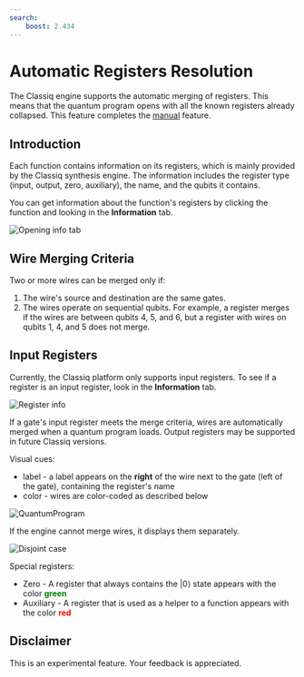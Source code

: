 ```yaml
---
search:
    boost: 2.434
---
```


# Automatic Registers Resolution

The Classiq engine supports the automatic merging of registers. This means that the quantum program opens with all the known registers already collapsed.
This feature completes the [manual](./quantum-program-visualization-tool/basic-version.md#merging-wires-into-registers) feature.

## Introduction

Each function contains information on its registers, which is mainly provided by the Classiq synthesis engine.
The information includes the register type (input, output, zero, auxiliary), the name, and the qubits it contains.

You can get information about the function's registers by clicking the function and looking in the **Information**
tab.

![Opening info tab](../../resources/registers_tab_better.gif)

## Wire Merging Criteria

Two or more wires can be merged only if:

1. The wire's source and destination are the same gates.
2. The wires operate on sequential qubits.
   For example, a register merges if the wires are between qubits 4, 5, and 6, but a register with wires on qubits
   1, 4, and 5 does not merge.

## Input Registers

Currently, the Classiq platform only supports input registers. To see if a register is an input register, look in the **Information** tab.

![Register info](../../resources/single_register_info.png)

If a gate's input register meets the merge criteria, wires are automatically merged when a quantum program loads.
Output registers may be supported in future Classiq versions.

Visual cues:

-   label - a label appears on the **right** of the wire next to the gate (left of the gate),
    containing the register's name
-   color - wires are color-coded as described below

![QuantumProgram](../../resources/circuit_with_registers.png)

If the engine cannot merge wires, it displays them separately.

![Disjoint case](../../resources/disjoint_wires.png)

Special registers:

-   Zero - A register that always contains the |0⟩ state appears with the color <span style="color:green">**green**</span>
-   Auxiliary - A register that is used as a helper to a function appears with the color <span style="color:red">**red**</span>

## Disclaimer

This is an experimental feature. Your feedback is appreciated.
